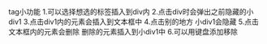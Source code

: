 tag小功能
1.可以选择想选的标签插入到div内
2.点击div时会弹出之前隐藏的小div1
3.点击div1内的元素会插入到文本框中
4.点击别的地方 小div1会隐藏
5.点击文本框内的元素会删除 删除的元素插入到小div1中
6.可以用键盘添加移除
